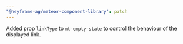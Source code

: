 ```yaml
---
"@heyframe-ag/meteor-component-library": patch
---
```


Added prop `linkType` to `mt-empty-state` to control the behaviour of the displayed link.
